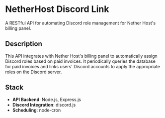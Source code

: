 # **NetherHost Discord Link**

A RESTful API for automating Discord role management for Nether Host's billing panel.

## **Description**

This API integrates with Nether Host's billing panel to automatically assign Discord roles based on paid invoices. It periodically queries the database for paid invoices and links users' Discord accounts to apply the appropriate roles on the Discord server.

## **Stack**

- **API Backend**: Node.js, Express.js
- **Discord Integration**: discord.js
- **Scheduling**: node-cron
